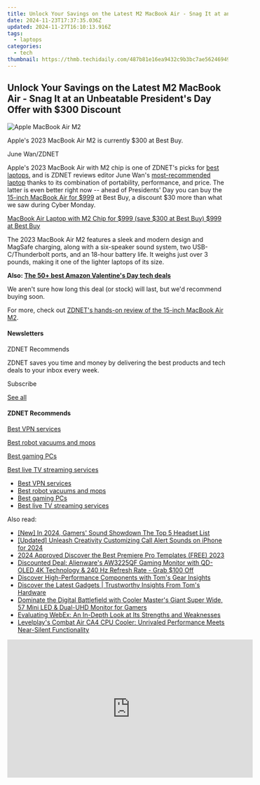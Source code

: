 ```yaml
---
title: Unlock Your Savings on the Latest M2 MacBook Air - Snag It at an Unbeatable President's Day Offer with $300 Discount
date: 2024-11-23T17:37:35.036Z
updated: 2024-11-27T16:10:13.916Z
tags:
  - laptops
categories:
  - tech
thumbnail: https://thmb.techidaily.com/487b81e16ea9432c9b3bc7ae56246949ca490ff5dbda3843a3191dbeadf76d9d.jpg
---
```


## Unlock Your Savings on the Latest M2 MacBook Air - Snag It at an Unbeatable President's Day Offer with $300 Discount

![Apple MacBook Air M2](https://www.zdnet.com/a/img/resize/eaded57df6eda2633d2d09cf59350eb1bafbe110/2023/07/06/b9a88544-8ac8-4cf9-996e-9b37415f85c3/macbook-air-15-inch-hero.jpg?auto=webp&width=1280)

Apple's 2023 MacBook Air M2 is currently $300 at Best Buy. 

June Wan/ZDNET

Apple's 2023 MacBook Air with M2 chip is one of ZDNET's picks for [best laptops](https://www.zdnet.com/article/best-laptop/), and is ZDNET reviews editor June Wan's [most-recommended laptop](https://www.zdnet.com/article/i-cant-recommend-the-15-inch-macbook-air-enough-even-if-its-not-for-me/) thanks to its combination of portability, performance, and price. The latter is even better right now -- ahead of Presidents' Day you can buy the [15-inch MacBook Air for $999](https://shop-links.co/link/?url=https%3A%2F%2Fwww.bestbuy.com%2Fsite%2Fapple-macbook-air-15-laptop-m2-chip-8gb-memory-256gb-ssd-latest-model-midnight%2F6534606.p%3F&publisher_slug=itechdaily19598&exclusive=1) at Best Buy, a discount $30 more than what we saw during Cyber Monday. 

[MacBook Air Laptop with M2 Chip for $999 (save $300 at Best Buy) $999 at Best Buy](https://shop-links.co/link/?url=https%3A%2F%2Fwww.bestbuy.com%2Fsite%2Fapple-macbook-air-15-laptop-m2-chip-8gb-memory-256gb-ssd-latest-model-midnight%2F6534606.p%3F&publisher_slug=itechdaily19598&exclusive=1)

The 2023 MacBook Air M2 features a sleek and modern design and MagSafe charging, along with a six-speaker sound system, two USB-C/Thunderbolt ports, and an 18-hour battery life. It weighs just over 3 pounds, making it one of the lighter laptops of its size. 

**Also: [The 50+ best Amazon Valentine's Day tech deals](https://www.zdnet.com/home-and-office/best-amazon-deals-valentines-day-sale/)**

We aren't sure how long this deal (or stock) will last, but we'd recommend buying soon. 

For more, check out [ZDNET's hands-on review of the 15-inch MacBook Air M2](https://www.zdnet.com/article/i-cant-recommend-the-15-inch-macbook-air-enough-even-if-its-not-for-me/).

#### Newsletters

ZDNET Recommends

ZDNET saves you time and money by delivering the best products and tech deals to your inbox every week.

 Subscribe

[See all](https://www.zdnet.com/newsletters/)

#### **ZDNET** Recommends

[Best VPN services](https://www.zdnet.com/article/best-vpn/ "Best VPN services")

[Best robot vacuums and mops](https://www.zdnet.com/article/best-robot-vacuum-mop/ "Best robot vacuums and mops")

[Best gaming PCs](https://www.zdnet.com/article/best-gaming-pc/ "Best gaming PCs")

[Best live TV streaming services](https://www.zdnet.com/article/best-live-tv-streaming-service/ "Best live TV streaming services")

* [Best VPN services](https://www.zdnet.com/article/best-vpn/ "Best VPN services")
* [Best robot vacuums and mops](https://www.zdnet.com/article/best-robot-vacuum-mop/ "Best robot vacuums and mops")
* [Best gaming PCs](https://www.zdnet.com/article/best-gaming-pc/ "Best gaming PCs")
* [Best live TV streaming services](https://www.zdnet.com/article/best-live-tv-streaming-service/ "Best live TV streaming services")

<ins class="adsbygoogle"
     style="display:block"
     data-ad-format="autorelaxed"
     data-ad-client="ca-pub-7571918770474297"
     data-ad-slot="1223367746"></ins>

<ins class="adsbygoogle"
     style="display:block"
     data-ad-client="ca-pub-7571918770474297"
     data-ad-slot="8358498916"
     data-ad-format="auto"
     data-full-width-responsive="true"></ins>

<span class="atpl-alsoreadstyle">Also read:</span>
<div><ul>
<li><a href="https://youtube-docs.techidaily.com/n-2024-gamers-sound-showdown-the-top-5-headset-list/"><u>[New] In 2024, Gamers' Sound Showdown The Top 5 Headset List</u></a></li>
<li><a href="https://fox-access.techidaily.com/updated-unleash-creativity-customizing-call-alert-sounds-on-iphone-for-2024/"><u>[Updated] Unleash Creativity Customizing Call Alert Sounds on iPhone for 2024</u></a></li>
<li><a href="https://fox-glue.techidaily.com/2024-approved-discover-the-best-premiere-pro-templates-free-2023/"><u>2024 Approved Discover the Best Premiere Pro Templates (FREE) 2023</u></a></li>
<li><a href="https://hardware-reviews.techidaily.com/discounted-deal-alienwares-aw3225qf-gaming-monitor-with-qd-oled-4k-technology-and-240-hz-refresh-rate-grab-100-off/"><u>Discounted Deal: Alienware's AW3225QF Gaming Monitor with QD-OLED 4K Technology & 240 Hz Refresh Rate - Grab $100 Off</u></a></li>
<li><a href="https://hardware-reviews.techidaily.com/discover-high-performance-components-with-toms-gear-insights/"><u>Discover High-Performance Components with Tom's Gear Insights</u></a></li>
<li><a href="https://hardware-reviews.techidaily.com/discover-the-latest-gadgets-trustworthy-insights-from-toms-hardware/"><u>Discover the Latest Gadgets | Trustworthy Insights From Tom's Hardware</u></a></li>
<li><a href="https://hardware-reviews.techidaily.com/dominate-the-digital-battlefield-with-cooler-masters-giant-super-wide-57-mini-led-and-dual-uhd-monitor-for-gamers/"><u>Dominate the Digital Battlefield with Cooler Master's Giant Super Wide, 57 Mini LED & Dual-UHD Monitor for Gamers</u></a></li>
<li><a href="https://buynow-marvelous.techidaily.com/evaluating-webex-an-in-depth-look-at-its-strengths-and-weaknesses/"><u>Evaluating WebEx: An In-Depth Look at Its Strengths and Weaknesses</u></a></li>
<li><a href="https://hardware-tips.techidaily.com/levelplays-combat-air-ca4-cpu-cooler-unrivaled-performance-meets-near-silent-functionality/"><u>Levelplay's Combat Air CA4 CPU Cooler: Unrivaled Performance Meets Near-Silent Functionality</u></a></li>
</ul></div>

<!-- affiliate ads begin -->
<iframe width="560" height="315" src="https://www.youtube.com/embed/L603QXgjb3I?si=sMYHfMGy2kNPSHPt&autoplay=1" title="YouTube video player" frameborder="0" allow="accelerometer; autoplay; clipboard-write; encrypted-media; gyroscope; picture-in-picture; web-share" referrerpolicy="strict-origin-when-cross-origin" allowfullscreen></iframe>
<!-- affiliate ads end -->


